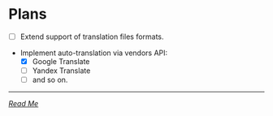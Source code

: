 # Plans

- [ ] Extend support of translation files formats.
- Implement auto-translation via vendors API:
  - [x] Google Translate
  - [ ] Yandex Translate
  - [ ] and so on.

---
*[Read Me](README.md)*
